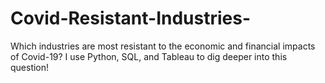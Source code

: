 # Covid-Resistant-Industries-
Which industries are most resistant to the economic and financial impacts of Covid-19? I use Python, SQL, and Tableau to dig deeper into this question!

